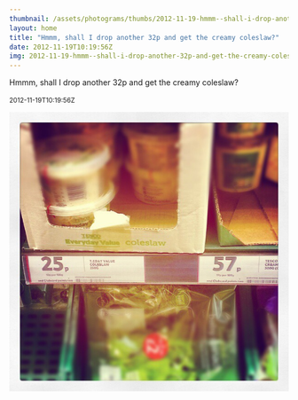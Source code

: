 ```yaml
---
thumbnail: /assets/photograms/thumbs/2012-11-19-hmmm--shall-i-drop-another-32p-and-get-the-creamy-coleslaw-.png
layout: home
title: "Hmmm, shall I drop another 32p and get the creamy coleslaw?"
date: 2012-11-19T10:19:56Z
img: 2012-11-19-hmmm--shall-i-drop-another-32p-and-get-the-creamy-coleslaw-.jpg
---
```


Hmmm, shall I drop another 32p and get the creamy coleslaw?

<small>2012-11-19T10:19:56Z</small>

![Hmmm, shall I drop another 32p and get the creamy coleslaw?](/assets/photograms/original/2012-11-19-hmmm--shall-i-drop-another-32p-and-get-the-creamy-coleslaw-.jpg)
